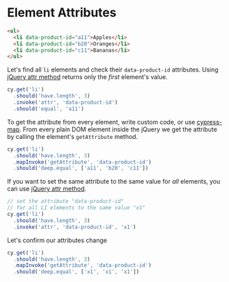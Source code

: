 # Element Attributes

<!-- fiddle Multiple elements with attributes -->

```html
<ul>
  <li data-product-id="a11">Apples</li>
  <li data-product-id="b20">Oranges</li>
  <li data-product-id="c11">Bananas</li>
</ul>
```

Let's find all `li` elements and check their `data-product-id` attributes. Using [jQuery attr method](https://api.jquery.com/attr/) returns only the _first_ element's value.

```js
cy.get('li')
  .should('have.length', 3)
  .invoke('attr', 'data-product-id')
  .should('equal', 'a11')
```

To get the attribute from every element, write custom code, or use [cypress-map](https://github.com/bahmutov/cypress-map). From every plain DOM element inside the jQuery we get the attribute by calling the element's `getAttribute` method.

```js
cy.get('li')
  .should('have.length', 3)
  .mapInvoke('getAttribute', 'data-product-id')
  .should('deep.equal', ['a11', 'b20', 'c11'])
```

If you want to set the same attribute to the same value for _all_ elements, you can use [jQuery attr method](https://api.jquery.com/attr/).

```js
// set the attribute "data-product-id"
// for all LI elements to the same value "x1"
cy.get('li')
  .should('have.length', 3)
  .invoke('attr', 'data-product-id', 'x1')
```

Let's confirm our attributes change

```js
cy.get('li')
  .should('have.length', 3)
  .mapInvoke('getAttribute', 'data-product-id')
  .should('deep.equal', ['x1', 'x1', 'x1'])
```

<!-- fiddle-end -->
